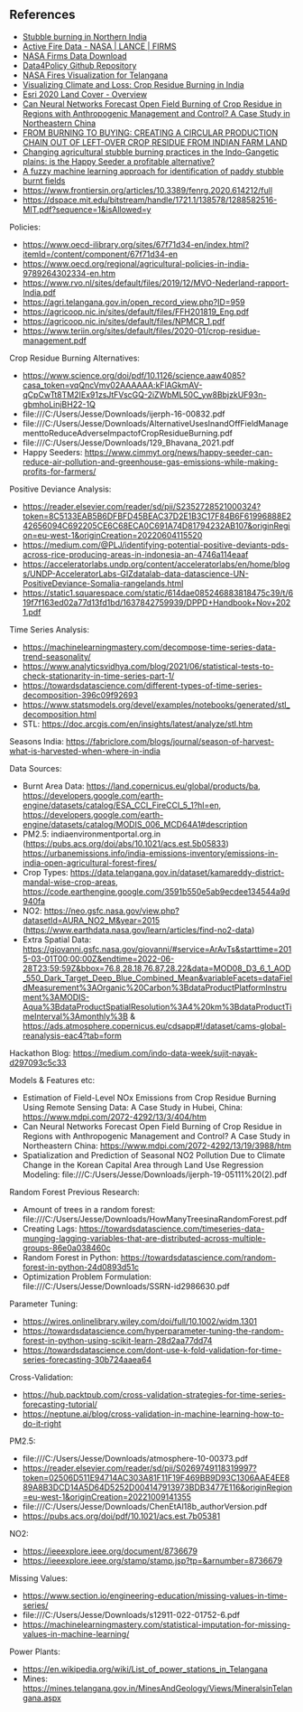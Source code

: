 ## References

- [Stubble burning in Northern India](https://earthobservatory.nasa.gov/images/84680/stubble-burning-in-northern-india)
- [Active Fire Data - NASA | LANCE | FIRMS](https://firms.modaps.eosdis.nasa.gov/active_fire/)
- [NASA Firms Data Download](https://firms.modaps.eosdis.nasa.gov/download/Readme.txt)
- [Data4Policy Github Repository](https://github.com/UNDP-India/Data4Policy/tree/main/References)
- [NASA Fires Visualization for Telangana](https://public.flourish.studio/visualisation/8561801/)
- [Visualizing Climate and Loss: Crop Residue Burning in India](https://histecon.fas.harvard.edu/climate-loss/crops/index.html)
- [Esri 2020 Land Cover - Overview](https://www.arcgis.com/home/item.html?id=d6642f8a4f6d4685a24ae2dc0c73d4ac)
- [Can Neural Networks Forecast Open Field Burning of Crop Residue in Regions with Anthropogenic Management and Control? A Case Study in Northeastern China](https://www.google.com/url?sa=t&rct=j&q=&esrc=s&source=web&cd=&cad=rja&uact=8&ved=2ahUKEwiri_DzyNT3AhUQzaQKHYjUCTMQFnoECAQQAQ&url=https%3A%2F%2Fwww.mdpi.com%2F2072-4292%2F13%2F19%2F3988%2Fpdf&usg=AOvVaw3CsocwhNFanF_buSX3rZoK)
- [FROM BURNING TO BUYING: CREATING A CIRCULAR PRODUCTION CHAIN OUT OF LEFT-OVER CROP RESIDUE FROM INDIAN FARM LAND](https://www.rvo.nl/sites/default/files/2019/12/MVO-Nederland-rapport-India.pdf)
- [Changing agricultural stubble burning practices in the Indo-Gangetic plains: is the Happy Seeder a profitable alternative?](https://www.tandfonline.com/doi/full/10.1080/14735903.2020.1834277)
- [A fuzzy machine learning approach for identification of paddy stubble burnt fields](https://www.researchgate.net/publication/344001377_A_fuzzy_machine_learning_approach_for_identification_of_paddy_stubble_burnt_fields)
- https://www.frontiersin.org/articles/10.3389/fenrg.2020.614212/full 
- https://dspace.mit.edu/bitstream/handle/1721.1/138578/1288582516-MIT.pdf?sequence=1&isAllowed=y

Policies:
- https://www.oecd-ilibrary.org/sites/67f71d34-en/index.html?itemId=/content/component/67f71d34-en
- https://www.oecd.org/regional/agricultural-policies-in-india-9789264302334-en.htm
- https://www.rvo.nl/sites/default/files/2019/12/MVO-Nederland-rapport-India.pdf
- https://agri.telangana.gov.in/open_record_view.php?ID=959
- https://agricoop.nic.in/sites/default/files/FFH201819_Eng.pdf
- https://agricoop.nic.in/sites/default/files/NPMCR_1.pdf
- https://www.teriin.org/sites/default/files/2020-01/crop-residue-management.pdf

Crop Residue Burning Alternatives: 
- https://www.science.org/doi/pdf/10.1126/science.aaw4085?casa_token=vqQncVmv02AAAAAA:kFlAGkmAV-qCpCwTt8TM2IEx91zsJtFVscGQ-2iZWbML50C_yw8BbjzkUF93n-gbmhoLinjBH22-1Q
- file:///C:/Users/Jesse/Downloads/ijerph-16-00832.pdf
- file:///C:/Users/Jesse/Downloads/AlternativeUsesInandOffFieldManagementtoReduceAdverseImpactofCropResidueBurning.pdf
- file:///C:/Users/Jesse/Downloads/129_Bhavana_2021.pdf 
- Happy Seeders: https://www.cimmyt.org/news/happy-seeder-can-reduce-air-pollution-and-greenhouse-gas-emissions-while-making-profits-for-farmers/

Positive Deviance Analysis:
- https://reader.elsevier.com/reader/sd/pii/S2352728521000324?token=8C5133EAB5B6DFBFD45BEAC37D2E1B3C17F84B6F61996888E242656094C692205CE6C68ECA0C691A74D81794232AB107&originRegion=eu-west-1&originCreation=20220604115520
- https://medium.com/@PLJ/identifying-potential-positive-deviants-pds-across-rice-producing-areas-in-indonesia-an-4746a114eaaf
- https://acceleratorlabs.undp.org/content/acceleratorlabs/en/home/blogs/UNDP-AcceleratorLabs-GIZdatalab-data-datascience-UN-PositiveDeviance-Somalia-rangelands.html
- https://static1.squarespace.com/static/614dae085246883818475c39/t/619f7f163ed02a77d13fd1bd/1637842759939/DPPD+Handbook+Nov+2021.pdf 

Time Series Analysis:
- https://machinelearningmastery.com/decompose-time-series-data-trend-seasonality/ 
- https://www.analyticsvidhya.com/blog/2021/06/statistical-tests-to-check-stationarity-in-time-series-part-1/
- https://towardsdatascience.com/different-types-of-time-series-decomposition-396c09f92693
- https://www.statsmodels.org/devel/examples/notebooks/generated/stl_decomposition.html
- STL: https://doc.arcgis.com/en/insights/latest/analyze/stl.htm

Seasons India: https://fabriclore.com/blogs/journal/season-of-harvest-what-is-harvested-when-where-in-india 

Data Sources:
- Burnt Area Data: https://land.copernicus.eu/global/products/ba, https://developers.google.com/earth-engine/datasets/catalog/ESA_CCI_FireCCI_5_1?hl=en, https://developers.google.com/earth-engine/datasets/catalog/MODIS_006_MCD64A1#description
- PM2.5: indiaenvironmentportal.org.in (https://pubs.acs.org/doi/abs/10.1021/acs.est.5b05833)
https://urbanemissions.info/india-emissions-inventory/emissions-in-india-open-agricultural-forest-fires/
- Crop Types: https://data.telangana.gov.in/dataset/kamareddy-district-mandal-wise-crop-areas,  https://code.earthengine.google.com/3591b550e5ab9ecdee134544a9d940fa
- NO2: https://neo.gsfc.nasa.gov/view.php?datasetId=AURA_NO2_M&year=2015 (https://www.earthdata.nasa.gov/learn/articles/find-no2-data)
- Extra Spatial Data: https://giovanni.gsfc.nasa.gov/giovanni/#service=ArAvTs&starttime=2015-03-01T00:00:00Z&endtime=2022-06-28T23:59:59Z&bbox=76.8,28.18,76.87,28.22&data=MOD08_D3_6_1_AOD_550_Dark_Target_Deep_Blue_Combined_Mean&variableFacets=dataFieldMeasurement%3AOrganic%20Carbon%3BdataProductPlatformInstrument%3AMODIS-Aqua%3BdataProductSpatialResolution%3A4%20km%3BdataProductTimeInterval%3Amonthly%3B & https://ads.atmosphere.copernicus.eu/cdsapp#!/dataset/cams-global-reanalysis-eac4?tab=form

Hackathon Blog:
https://medium.com/indo-data-week/sujit-nayak-d297093c5c33 

Models & Features etc:
- Estimation of Field-Level NOx Emissions from Crop Residue Burning Using Remote Sensing Data: A Case Study in Hubei, China: https://www.mdpi.com/2072-4292/13/3/404/htm
- Can Neural Networks Forecast Open Field Burning of Crop Residue in Regions with Anthropogenic Management and Control? A Case Study in Northeastern China: https://www.mdpi.com/2072-4292/13/19/3988/htm
- Spatialization and Prediction of Seasonal NO2 Pollution Due to Climate Change in the Korean Capital Area through Land Use Regression Modeling: file:///C:/Users/Jesse/Downloads/ijerph-19-05111%20(2).pdf

Random Forest Previous Research:
- Amount of trees in a random forest: file:///C:/Users/Jesse/Downloads/HowManyTreesinaRandomForest.pdf
- Creating Lags: https://towardsdatascience.com/timeseries-data-munging-lagging-variables-that-are-distributed-across-multiple-groups-86e0a038460c
- Random Forest in Python: https://towardsdatascience.com/random-forest-in-python-24d0893d51c
- Optimization Problem Formulation: file:///C:/Users/Jesse/Downloads/SSRN-id2986630.pdf

Parameter Tuning:
- https://wires.onlinelibrary.wiley.com/doi/full/10.1002/widm.1301
- https://towardsdatascience.com/hyperparameter-tuning-the-random-forest-in-python-using-scikit-learn-28d2aa77dd74
- https://towardsdatascience.com/dont-use-k-fold-validation-for-time-series-forecasting-30b724aaea64

Cross-Validation:
- https://hub.packtpub.com/cross-validation-strategies-for-time-series-forecasting-tutorial/
- https://neptune.ai/blog/cross-validation-in-machine-learning-how-to-do-it-right

PM2.5: 
- file:///C:/Users/Jesse/Downloads/atmosphere-10-00373.pdf
- https://reader.elsevier.com/reader/sd/pii/S0269749118319997?token=02506D511E94714AC303A81F11F19F469BB9D93C1306AAE4EE889A8B3DCD14A5D64D5252D004147913973BDB3477E116&originRegion=eu-west-1&originCreation=20221009141355
- file:///C:/Users/Jesse/Downloads/ChenEtAl18b_authorVersion.pdf
- https://pubs.acs.org/doi/pdf/10.1021/acs.est.7b05381

NO2:
- https://ieeexplore.ieee.org/document/8736679
- https://ieeexplore.ieee.org/stamp/stamp.jsp?tp=&arnumber=8736679

Missing Values:
- https://www.section.io/engineering-education/missing-values-in-time-series/
- file:///C:/Users/Jesse/Downloads/s12911-022-01752-6.pdf
- https://machinelearningmastery.com/statistical-imputation-for-missing-values-in-machine-learning/

Power Plants:
- https://en.wikipedia.org/wiki/List_of_power_stations_in_Telangana
- Mines: https://mines.telangana.gov.in/MinesAndGeology/Views/MineralsinTelangana.aspx
